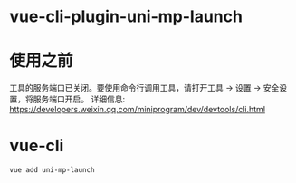# vue-cli-plugin-uni-mp-launch

# 使用之前

工具的服务端口已关闭。要使用命令行调用工具，请打开工具 -> 设置 -> 安全设置，将服务端口开启。
详细信息: https://developers.weixin.qq.com/miniprogram/dev/devtools/cli.html

# vue-cli

```sh
vue add uni-mp-launch
```